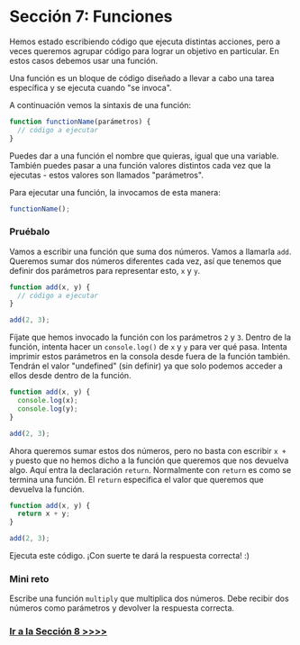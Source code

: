 # Sección 7: Funciones

Hemos estado escribiendo código que ejecuta distintas acciones, pero a veces queremos agrupar código para lograr un objetivo en particular. En estos casos debemos usar una función.

Una función es un bloque de código diseñado a llevar a cabo una tarea específica y se ejecuta cuando "se invoca".

A continuación vemos la sintaxis de una función:

```js
function functionName(parámetros) {
  // código a ejecutar
}
```

Puedes dar a una función el nombre que quieras, igual que una variable. También puedes pasar a una función valores distintos cada vez que la ejecutas - estos valores son llamados "parámetros".

Para ejecutar una función, la invocamos de esta manera:

```js
functionName();
```

### Pruébalo

Vamos a escribir una función que suma dos números. Vamos a llamarla `add`. Queremos sumar dos números diferentes cada vez, así que tenemos que definir dos parámetros para representar esto, `x` y `y`.

```js
function add(x, y) {
  // código a ejecutar
}

add(2, 3);
```

Fíjate que hemos invocado la función con los parámetros `2` y `3`. Dentro de la función, intenta hacer un `console.log()` de `x` y `y` para ver qué pasa. Intenta imprimir estos parámetros en la consola desde fuera de la función también. Tendrán el valor "undefined" (sin definir) ya que solo podemos acceder a ellos desde dentro de la función.

```js
function add(x, y) {
  console.log(x);
  console.log(y);
}

add(2, 3);
```

Ahora queremos sumar estos dos números, pero no basta con escribir `x + y` puesto que no hemos dicho a la función que queremos que nos devuelva algo. Aquí entra la declaración `return`. Normalmente con `return` es como se termina una función. El `return` especifica el valor que queremos que devuelva la función.

```js
function add(x, y) {
  return x + y;
}

add(2, 3);
```

Ejecuta este código. ¡Con suerte te dará la respuesta correcta! :)

### Mini reto

Escribe una función `multiply` que multiplica dos números. Debe recibir dos números como parámetros y devolver la respuesta correcta.

### [Ir a la Sección 8 >>>>](https://github.com/node-girls/beginners-javascript-spanish/blob/master/step08-es.md)
